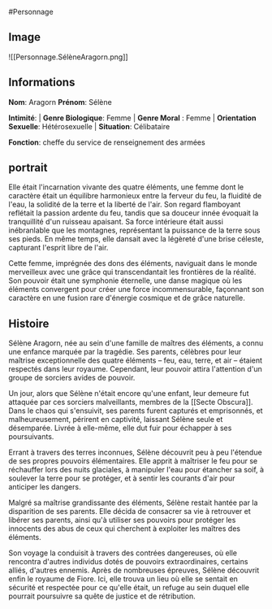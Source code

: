 #Personnage 

## Image
![[Personnage.SélèneAragorn.png]]

## Informations
**Nom**: Aragorn
**Prénom**: Sélène

**Intimité**:
| **Genre Biologique**: Femme
| **Genre Moral** : Femme
| **Orientation Sexuelle**: Hétérosexuelle
| **Situation**: Célibataire

**Fonction**: cheffe du service de renseignement des armées

## portrait
Elle était l'incarnation vivante des quatre éléments, une femme dont le caractère était un équilibre harmonieux entre la ferveur du feu, la fluidité de l'eau, la solidité de la terre et la liberté de l'air. Son regard flamboyant reflétait la passion ardente du feu, tandis que sa douceur innée évoquait la tranquillité d'un ruisseau apaisant. Sa force intérieure était aussi inébranlable que les montagnes, représentant la puissance de la terre sous ses pieds. En même temps, elle dansait avec la légèreté d'une brise céleste, capturant l'esprit libre de l'air. 

Cette femme, imprégnée des dons des éléments, naviguait dans le monde merveilleux avec une grâce qui transcendantait les frontières de la réalité. Son pouvoir était une symphonie éternelle, une danse magique où les éléments convergent pour créer une force incommensurable, façonnant son caractère en une fusion rare d'énergie cosmique et de grâce naturelle.

## Histoire
Sélène Aragorn, née au sein d'une famille de maîtres des éléments, a connu une enfance marquée par la tragédie. Ses parents, célèbres pour leur maîtrise exceptionnelle des quatre éléments – feu, eau, terre, et air – étaient respectés dans leur royaume. Cependant, leur pouvoir attira l'attention d'un groupe de sorciers avides de pouvoir.

Un jour, alors que Sélène n'était encore qu'une enfant, leur demeure fut attaquée par ces sorciers malveillants, membres de la [[Secte Obscura]]. Dans le chaos qui s'ensuivit, ses parents furent capturés et emprisonnés, et malheureusement, périrent en captivité, laissant Sélène seule et désemparée. Livrée à elle-même, elle dut fuir pour échapper à ses poursuivants.

Errant à travers des terres inconnues, Sélène découvrit peu à peu l'étendue de ses propres pouvoirs élémentaires. Elle apprit à maîtriser le feu pour se réchauffer lors des nuits glaciales, à manipuler l'eau pour étancher sa soif, à soulever la terre pour se protéger, et à sentir les courants d'air pour anticiper les dangers.

Malgré sa maîtrise grandissante des éléments, Sélène restait hantée par la disparition de ses parents. Elle décida de consacrer sa vie à retrouver et libérer ses parents, ainsi qu'à utiliser ses pouvoirs pour protéger les innocents des abus de ceux qui cherchent à exploiter les maîtres des éléments.

Son voyage la conduisit à travers des contrées dangereuses, où elle rencontra d'autres individus dotés de pouvoirs extraordinaires, certains alliés, d'autres ennemis. Après de nombreuses épreuves, Sélène découvrit enfin le royaume de Fiore. Ici, elle trouva un lieu où elle se sentait en sécurité et respectée pour ce qu'elle était, un refuge au sein duquel elle pourrait poursuivre sa quête de justice et de rétribution.